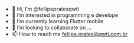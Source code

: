 - 👋 Hi, I’m @fellipepratesqwti
- 👀 I’m interested in programming e develope
- 🌱 I’m currently learning Flutter mobile
- 💞️ I’m looking to collaborate on ...
- 📫 How to reach me fellipe.prates@qwti.com.br

<!---
fellipepratesqwti/fellipepratesqwti is a ✨ special ✨ repository because its `README.md` (this file) appears on your GitHub profile.
You can click the Preview link to take a look at your changes.
--->
